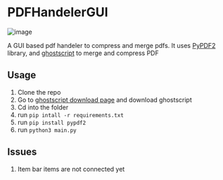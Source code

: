 # PDFHandelerGUI
![image](https://user-images.githubusercontent.com/95243692/228885848-1dd96e10-dd8e-4c2b-9ea7-fc69fa311ad4.png)

A GUI based pdf handeler to compress and merge pdfs. It uses [PyPDF2](https://pypi.org/project/PyPDF2/) library, and [ghostscript](https://github.com/ArtifexSoftware/ghostpdl-downloads/releases/) to merge and compress PDF

## Usage
1. Clone the repo
2. Go to [ghostscript download page](https://github.com/ArtifexSoftware/ghostpdl-downloads/releases/) and download ghostscript
3. Cd into the folder
4. run ```pip intall -r requirements.txt```
5. run ```pip install pypdf2```
6. run ```python3 main.py```

## Issues
1. Item bar items are not connected yet
